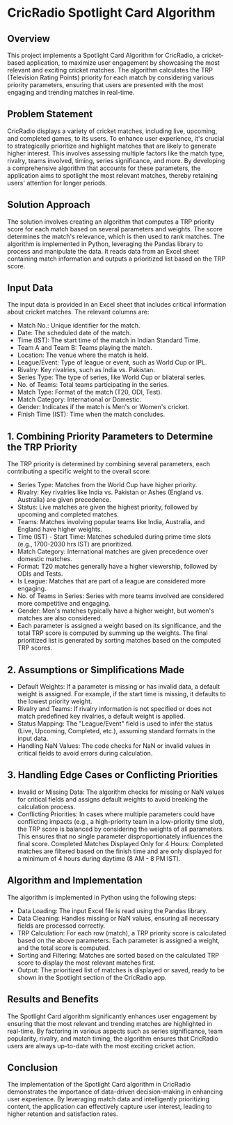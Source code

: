 # CricRadio Spotlight Card Algorithm

## Overview
This project implements a Spotlight Card Algorithm for CricRadio, a cricket-based application, to maximize user engagement by showcasing the most relevant and exciting cricket matches. The algorithm calculates the TRP (Television Rating Points) priority for each match by considering various priority parameters, ensuring that users are presented with the most engaging and trending matches in real-time.

## Problem Statement
CricRadio displays a variety of cricket matches, including live, upcoming, and completed games, to its users. To enhance user experience, it's crucial to strategically prioritize and highlight matches that are likely to generate higher interest. This involves assessing multiple factors like the match type, rivalry, teams involved, timing, series significance, and more. By developing a comprehensive algorithm that accounts for these parameters, the application aims to spotlight the most relevant matches, thereby retaining users' attention for longer periods.

## Solution Approach
The solution involves creating an algorithm that computes a TRP priority score for each match based on several parameters and weights. The score determines the match's relevance, which is then used to rank matches. The algorithm is implemented in Python, leveraging the Pandas library to process and manipulate the data. It reads data from an Excel sheet containing match information and outputs a prioritized list based on the TRP score.

## Input Data
The input data is provided in an Excel sheet that includes critical information about cricket matches. The relevant columns are:
- Match No.: Unique identifier for the match.
- Date: The scheduled date of the match.
- Time (IST): The start time of the match in Indian Standard Time.
- Team A and Team B: Teams playing the match.
- Location: The venue where the match is held.
- League/Event: Type of league or event, such as World Cup or IPL.
- Rivalry: Key rivalries, such as India vs. Pakistan.
- Series Type: The type of series, like World Cup or bilateral series.
- No. of Teams: Total teams participating in the series.
- Match Type: Format of the match (T20, ODI, Test).
- Match Category: International or Domestic.
- Gender: Indicates if the match is Men's or Women's cricket.
- Finish Time (IST): Time when the match concludes.

## 1. Combining Priority Parameters to Determine the TRP Priority
The TRP priority is determined by combining several parameters, each contributing a specific weight to the overall score:
- Series Type: Matches from the World Cup have higher priority.
- Rivalry: Key rivalries like India vs. Pakistan or Ashes (England vs. Australia) are given precedence.
- Status: Live matches are given the highest priority, followed by upcoming and completed matches.
- Teams: Matches involving popular teams like India, Australia, and England have higher weights.
- Time (IST) - Start Time: Matches scheduled during prime time slots (e.g., 1700-2030 hrs IST) are prioritized.
- Match Category: International matches are given precedence over domestic matches.
- Format: T20 matches generally have a higher viewership, followed by ODIs and Tests.
- Is League: Matches that are part of a league are considered more engaging.
- No. of Teams in Series: Series with more teams involved are considered more competitive and engaging.
- Gender: Men's matches typically have a higher weight, but women's matches are also considered.
- Each parameter is assigned a weight based on its significance, and the total TRP score is computed by summing up the weights. The final prioritized list is generated by sorting matches based on the computed TRP scores.

## 2. Assumptions or Simplifications Made
- Default Weights: If a parameter is missing or has invalid data, a default weight is assigned. For example, if the start time is missing, it defaults to the lowest priority weight.
- Rivalry and Teams: If rivalry information is not specified or does not match predefined key rivalries, a default weight is applied.
- Status Mapping: The "League/Event" field is used to infer the status (Live, Upcoming, Completed, etc.), assuming standard formats in the input data.
- Handling NaN Values: The code checks for NaN or invalid values in critical fields to avoid errors during calculation.

## 3. Handling Edge Cases or Conflicting Priorities
- Invalid or Missing Data: The algorithm checks for missing or NaN values for critical fields and assigns default weights to avoid breaking the calculation process.
- Conflicting Priorities: In cases where multiple parameters could have conflicting impacts (e.g., a high-priority team in a low-priority time slot), the TRP score is balanced by considering the weights of all parameters. This ensures that no single parameter disproportionately influences the final score.
Completed Matches Displayed Only for 4 Hours: Completed matches are filtered based on the finish time and are only displayed for a minimum of 4 hours during daytime (8 AM - 8 PM IST).

## Algorithm and Implementation
The algorithm is implemented in Python using the following steps:
- Data Loading: The input Excel file is read using the Pandas library.
- Data Cleaning: Handles missing or NaN values, ensuring all necessary fields are processed correctly.
- TRP Calculation: For each row (match), a TRP priority score is calculated based on the above parameters. Each parameter is assigned a weight, and the total score is computed.
- Sorting and Filtering: Matches are sorted based on the calculated TRP score to display the most relevant matches first.
- Output: The prioritized list of matches is displayed or saved, ready to be shown in the Spotlight section of the CricRadio app.

## Results and Benefits
The Spotlight Card algorithm significantly enhances user engagement by ensuring that the most relevant and trending matches are highlighted in real-time. 
By factoring in various aspects such as series significance, team popularity, rivalry, and match timing, the algorithm ensures that CricRadio users are always up-to-date with the most exciting cricket action.

## Conclusion
The implementation of the Spotlight Card algorithm in CricRadio demonstrates the importance of data-driven decision-making in enhancing user experience. 
By leveraging match data and intelligently prioritizing content, the application can effectively capture user interest, leading to higher retention and satisfaction rates.
